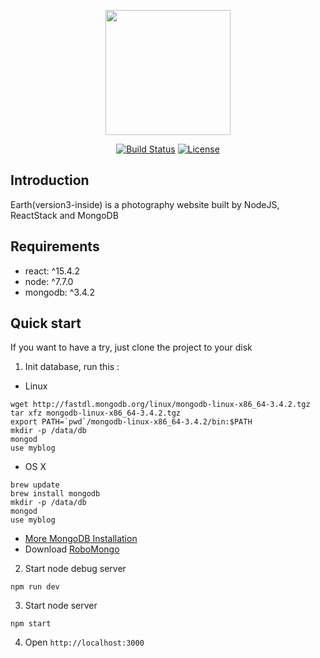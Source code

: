 <p align="center"><a href="https://github.com/feross/standard" target="_blank"><img width="200"src="https://cdn.rawgit.com/feross/standard/master/badge.svg"></a></p>

<p align="center">
  <a href="https://travis-ci.org/muwenzi/Earth"><img src="https://travis-ci.com/muwenzi/Earth.svg?token=65SdnpsEfKTY1qP6fnyh&branch=react-ssr" alt="Build Status"></a>
  <a href="https://github.com/muwenzi/Blog-Webapp/blob/master/LICENSE.md"><img src="https://img.shields.io/pypi/l/Django.svg" alt="License"></a>
  <br>
</p>

## Introduction
Earth(version3-inside) is a photography website built by NodeJS, ReactStack and MongoDB

## Requirements

* react: ^15.4.2
* node: ^7.7.0
* mongodb: ^3.4.2

## Quick start

If you want to have a try, just clone the project to your disk

1. Init database, run this :

- Linux
```shell
wget http://fastdl.mongodb.org/linux/mongodb-linux-x86_64-3.4.2.tgz
tar xfz mongodb-linux-x86_64-3.4.2.tgz
export PATH=`pwd`/mongodb-linux-x86_64-3.4.2/bin:$PATH
mkdir -p /data/db
mongod
use myblog
```

- OS X
```shell
brew update
brew install mongodb
mkdir -p /data/db
mongod
use myblog

```

- [More MongoDB Installation](https://docs.mongodb.com/master/administration/install-community/)
- Download [RoboMongo](https://robomongo.org/)

2. Start node debug server
```shell
npm run dev
```

3. Start node server
```shell
npm start
```

4. Open `http://localhost:3000`
